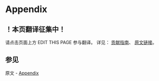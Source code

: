 # Appendix

## ！本页翻译征集中！

请点击页面上方 EDIT THIS PAGE 参与翻译。
详见：
[贡献指南]( https://github.com/JinMuInfo/MongoDB-Manual-zh/blob/master/CONTRIBUTING.md )、
[原文链接](  https://docs.mongodb.com/manual/appendix/security/  )。

## 参见

原文 - [Appendix]( https://docs.mongodb.com/manual/appendix/security/ )

